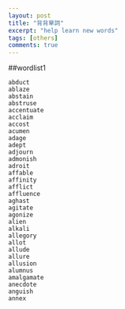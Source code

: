 ```yaml
---
layout: post
title: "背背單詞"
excerpt: "help learn new words"
tags: [others]
comments: true
---
```


##wordlist1

	abduct
	ablaze
	abstain
	abstruse
	accentuate
	acclaim
	accost
	acumen
	adage
	adept
	adjourn
	admonish
	adroit
	affable
	affinity
	afflict
	affluence
	aghast
	agitate
	agonize
	alien
	alkali
	allegory
	allot
	allude
	allure
	allusion
	alumnus
	amalgamate
	anecdote
	anguish
	annex


